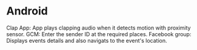 # Android
Clap App: App plays clapping audio when it detects motion with proximity sensor.
GCM: Enter the sender ID at the required places.
Facebook group: Displays events details and also navigats to the event's location.
